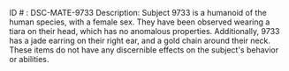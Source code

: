 ID # : DSC-MATE-9733
Description: Subject 9733 is a humanoid of the human species, with a female sex. They have been observed wearing a tiara on their head, which has no anomalous properties. Additionally, 9733 has a jade earring on their right ear, and a gold chain around their neck. These items do not have any discernible effects on the subject's behavior or abilities. 